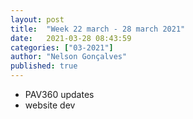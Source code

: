 ```yaml
---
layout: post
title:  "Week 22 march - 28 march 2021"
date:   2021-03-28 08:43:59
categories: ["03-2021"]
author: "Nelson Gonçalves"
published: true
---
```



* PAV360 updates
* website dev

